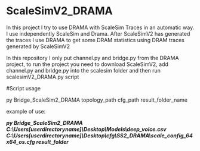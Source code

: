 # ScaleSimV2_DRAMA
In this project I try to use DRAMA with ScaleSim Traces in an automatic way.
I use independently ScaleSim and Drama.
After ScaleSimV2 has generated the traces I use DRAMA to get some DRAM statistics using DRAM traces generated by ScaleSimV2

In this repository I only put channel.py and bridge.py from the DRAMA project, to run the project you need to download ScaleSimV2, add channel.py and bridge.py into the scalesim folder and then run scalesimV2_DRAMA.py script

#Script usage

py Bridge_ScaleSim2_DRAMA topology_path cfg_path result_folder_name

example of use: 

***py Bridge_ScaleSim2_DRAMA C:\Users\[userdirectoryname]\Desktop\Models\deep_voice.csv C:\Users\[userdirectoryname]\Desktop\cfg\SS2_DRAMA\scale_config_64x64_os.cfg result_folder***
